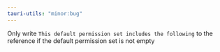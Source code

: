 ```yaml
---
tauri-utils: "minor:bug"
---
```


Only write `This default permission set includes the following` to the reference if the default permission set is not empty
